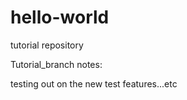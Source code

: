 # hello-world
tutorial repository

Tutorial_branch notes:

testing out on the new test features...etc
